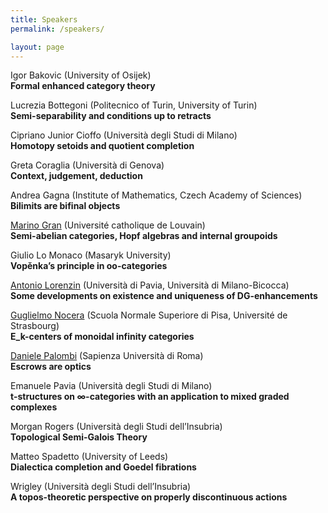```yaml
---
title: Speakers  
permalink: /speakers/

layout: page
---
```


Igor Bakovic (University of Osijek)  
**Formal enhanced category theory** 

Lucrezia Bottegoni (Politecnico of Turin, University of Turin)  
**Semi-separability and conditions up to retracts** 

Cipriano Junior Cioffo (Università degli Studi di Milano)  
**Homotopy setoids and quotient completion** 

Greta Coraglia (Università di Genova)  
**Context, judgement, deduction** 

Andrea Gagna (Institute of Mathematics, Czech Academy of Sciences)  
**Bilimits are bifinal objects** 

[Marino Gran](https://perso.uclouvain.be/marino.gran/) (Université catholique de Louvain)  
**Semi-abelian categories, Hopf algebras and internal groupoids** 

Giulio Lo Monaco (Masaryk University)  
**Vopěnka’s principle in oo-categories** 

[Antonio Lorenzin](https://sites.google.com/view/antonio-lorenzin) (Università di Pavia, Università di Milano-Bicocca)  
**Some developments on existence and uniqueness of DG-enhancements** 

[Guglielmo Nocera](https://uz.sns.it/~Wilhelm795/) (Scuola Normale Superiore di Pisa, Université de Strasbourg)  
**E_k-centers of monoidal infinity categories**

[Daniele Palombi](https://dpl0a.github.io/) (Sapienza Università di Roma)  
**Escrows are optics**

Emanuele Pavia (Università degli Studi di Milano)  
**t-structures on ∞-categories with an application to mixed graded complexes** 

Morgan Rogers (Università degli Studi dell’Insubria)  
**Topological Semi-Galois Theory** 

Matteo Spadetto (University of Leeds)  
**Dialectica completion and Goedel fibrations** 

Wrigley (Università degli Studi dell’Insubria)  
**A topos-theoretic perspective on properly discontinuous actions** 


